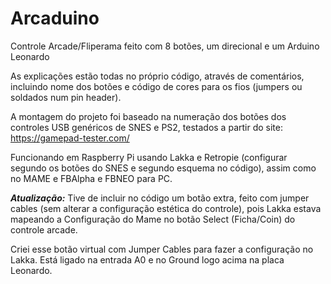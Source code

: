 # Arcaduino
Controle Arcade/Fliperama feito com 8 botões, um direcional e um Arduino Leonardo

As explicações estão todas no próprio código, através de comentários, incluindo nome dos botões e código de cores para os fios (jumpers ou soldados num pin header).

A montagem do projeto foi baseado na numeração dos botões dos controles USB genéricos de SNES e PS2, testados a partir do site: https://gamepad-tester.com/

Funcionando em Raspberry Pi usando Lakka e Retropie (configurar segundo os botões do SNES e segundo esquema no código), assim como no MAME e FBAlpha e FBNEO para PC.

***Atualização:*** Tive de incluir no código um botão extra, feito com jumper cables (sem alterar a configuração estética do controle), pois Lakka estava mapeando a Configuração do Mame no botão Select (Ficha/Coin) do controle arcade. 

Criei esse botão virtual com Jumper Cables para fazer a configuração no Lakka. Está ligado na entrada A0 e no Ground logo acima na placa Leonardo.
